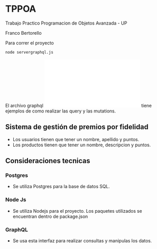 # TPPOA
Trabajo Practico Programacion de Objetos Avanzada - UP

Franco Bertorello

Para correr el proyecto
```bash
node servergraphql.js
```

El archivo graphql ![queries&mutations](querys&mutations.txt) tiene ejemplos de como realizar las query y las mutations.

## Sistema de gestión de premios por fidelidad

- Los usuarios tienen que tener un nombre, apellido y puntos.
- Los productos tienen que tener un nombre, descripcion y puntos.

## Consideraciones tecnicas

### Postgres
- Se utiliza Postgres para la base de datos SQL.

### Node Js
- Se utiliza Nodejs para el proyecto. Los paquetes utilizados se encuentran dentro de package.json

### GraphQL
- Se usa esta interfaz para realizar consultas y manipulas los datos.
